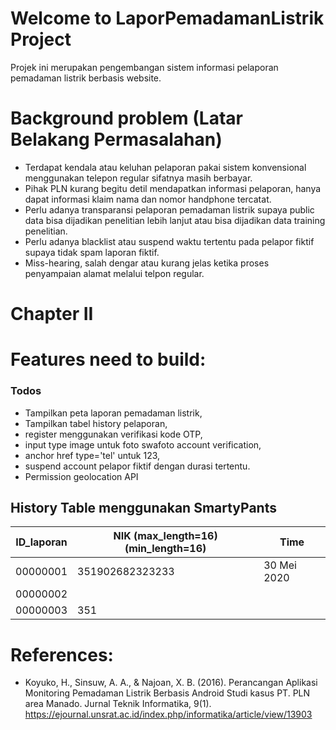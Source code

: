 # Welcome to LaporPemadamanListrik Project

Projek ini merupakan pengembangan sistem informasi pelaporan pemadaman listrik berbasis website.

# Background problem (Latar Belakang Permasalahan)
- Terdapat kendala atau keluhan pelaporan pakai sistem konvensional menggunakan telepon regular sifatnya masih berbayar.
- Pihak PLN kurang begitu detil mendapatkan informasi pelaporan, hanya dapat informasi klaim nama dan nomor handphone tercatat.
- Perlu adanya transparansi pelaporan pemadaman listrik supaya public data bisa dijadikan penelitian lebih lanjut atau bisa dijadikan data training penelitian.
- Perlu adanya blacklist atau suspend waktu tertentu pada pelapor fiktif supaya tidak spam laporan fiktif.
- Miss-hearing, salah dengar atau kurang jelas ketika proses penyampaian alamat melalui telpon regular.

# Chapter II

# Features need to build:
### Todos
- Tampilkan peta laporan pemadaman listrik,
- Tampilkan tabel history pelaporan,
- register menggunakan verifikasi kode OTP,
- input type image untuk foto swafoto account verification,
- anchor href type='tel' untuk 123,
- suspend account pelapor fiktif dengan durasi tertentu.
- Permission geolocation API

## History Table menggunakan SmartyPants
|ID_laporan      |NIK (max_length=16) (min_length=16) |Time                    |
|----------------|-------------------------------|-----------------------------|
|00000001		 |351902682323233                   |30 Mei 2020            |
|00000002        |                             |                    |
|00000003		 |351                           |                          |

# References:
- Koyuko, H., Sinsuw, A. A., & Najoan, X. B. (2016). Perancangan Aplikasi Monitoring Pemadaman Listrik Berbasis Android Studi kasus PT. PLN area Manado. Jurnal Teknik Informatika, 9(1).
https://ejournal.unsrat.ac.id/index.php/informatika/article/view/13903